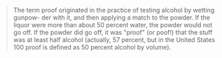 > The term proof originated in the practice of testing alcohol by wetting gunpow- der with it, and then applying a match to the powder. If the liquor were more than about 50 percent water, the powder would not go off. If the powder did go off, it was "proof" (or poof!) that the stuff was at least half alcohol (actually, 57 percent, but in the United States 100 proof is defined as 50 percent alcohol by volume).
